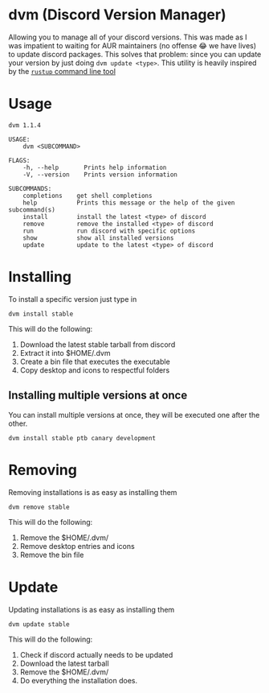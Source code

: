 # dvm (Discord Version Manager)
Allowing you to manage all of your discord versions. This was made as I was impatient to waiting for AUR maintainers (no offense 😂 we have lives) to update discord packages. This solves that problem: since you can update your version by just doing `dvm update <type>`. This utility is heavily inspired by the [`rustup` command line tool](https://rustup.rs)


# Usage
```
dvm 1.1.4

USAGE:
    dvm <SUBCOMMAND>

FLAGS:
    -h, --help       Prints help information
    -V, --version    Prints version information

SUBCOMMANDS:
    completions    get shell completions
    help           Prints this message or the help of the given subcommand(s)
    install        install the latest <type> of discord
    remove         remove the installed <type> of discord
    run            run discord with specific options
    show           show all installed versions
    update         update to the latest <type> of discord
```

# Installing
To install a specific version just type in
```
dvm install stable
```
This will do the following:
1. Download the latest stable tarball from discord
2. Extract it into $HOME/.dvm
3. Create a bin file that executes the executable
4. Copy desktop and icons to respectful folders

## Installing multiple versions at once
You can install multiple versions at once, they will be executed one after the other.
```
dvm install stable ptb canary development
```

# Removing
Removing installations is as easy as installing them
```
dvm remove stable
```
This will do the following:
1. Remove the $HOME/.dvm/<installation type>
2. Remove desktop entries and icons
3. Remove the bin file

# Update
Updating installations is as easy as installing them
```
dvm update stable
```
This will do the following:
1. Check if discord actually needs to be updated
2. Download the latest tarball
3. Remove the $HOME/.dvm/<installation type>
4. Do everything the installation does.